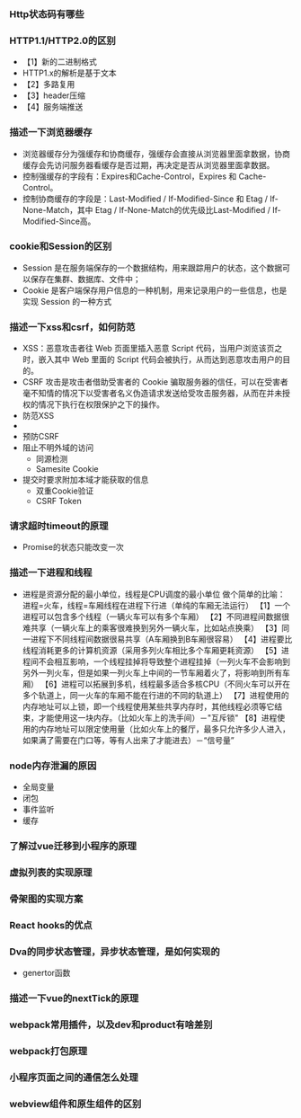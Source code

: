 ### Http状态码有哪些

### HTTP1.1/HTTP2.0的区别
 - 【1】新的二进制格式
  - HTTP1.x的解析是基于文本
 - 【2】多路复用
 - 【3】header压缩
 - 【4】服务端推送

### 描述一下浏览器缓存
 - 浏览器缓存分为强缓存和协商缓存，强缓存会直接从浏览器里面拿数据，协商缓存会先访问服务器看缓存是否过期，再决定是否从浏览器里面拿数据。
 - 控制强缓存的字段有：Expires和Cache-Control，Expires 和 Cache-Control。
 - 控制协商缓存的字段是：Last-Modified / If-Modified-Since 和 Etag / If-None-Match，其中 Etag / If-None-Match的优先级比Last-Modified / If-Modified-Since高。

### cookie和Session的区别
 - Session 是在服务端保存的一个数据结构，用来跟踪用户的状态，这个数据可以保存在集群、数据库、文件中； 
 - Cookie 是客户端保存用户信息的一种机制，用来记录用户的一些信息，也是实现 Session 的一种方式
### 描述一下xss和csrf，如何防范
 - XSS：恶意攻击者往 Web 页面里插入恶意 Script 代码，当用户浏览该页之时，嵌入其中 Web 里面的 Script 代码会被执行，从而达到恶意攻击用户的目的。
 - CSRF 攻击是攻击者借助受害者的 Cookie 骗取服务器的信任，可以在受害者毫不知情的情况下以受害者名义伪造请求发送给受攻击服务器，从而在并未授权的情况下执行在权限保护之下的操作。
 - 防范XSS 
  - 
 - 预防CSRF
  - 阻止不明外域的访问
    - 同源检测
    - Samesite Cookie
  - 提交时要求附加本域才能获取的信息
    - 双重Cookie验证
    - CSRF Token
### 请求超时timeout的原理
 - Promise的状态只能改变一次
### 描述一下进程和线程
 - 进程是资源分配的最小单位，线程是CPU调度的最小单位
 做个简单的比喻：进程=火车，线程=车厢线程在进程下行进（单纯的车厢无法运行）
 【1】一个进程可以包含多个线程（一辆火车可以有多个车厢）
 【2】不同进程间数据很难共享（一辆火车上的乘客很难换到另外一辆火车，比如站点换乘）
 【3】同一进程下不同线程间数据很易共享（A车厢换到B车厢很容易）
 【4】进程要比线程消耗更多的计算机资源（采用多列火车相比多个车厢更耗资源）
 【5】进程间不会相互影响，一个线程挂掉将导致整个进程挂掉（一列火车不会影响到另外一列火车，但是如果一列火车上中间的一节车厢着火了，将影响到所有车厢）
 【6】进程可以拓展到多机，线程最多适合多核CPU（不同火车可以开在多个轨道上，同一火车的车厢不能在行进的不同的轨道上）
 【7】进程使用的内存地址可以上锁，即一个线程使用某些共享内存时，其他线程必须等它结束，才能使用这一块内存。（比如火车上的洗手间）－"互斥锁"
 【8】进程使用的内存地址可以限定使用量（比如火车上的餐厅，最多只允许多少人进入，如果满了需要在门口等，等有人出来了才能进去）－“信号量”
### node内存泄漏的原因
 - 全局变量
 - 闭包
 - 事件监听
 - 缓存
### 了解过vue迁移到小程序的原理

### 虚拟列表的实现原理

### 骨架图的实现方案

### React hooks的优点

### Dva的同步状态管理，异步状态管理，是如何实现的
- genertor函数
### 描述一下vue的nextTick的原理

### webpack常用插件，以及dev和product有啥差别

### webpack打包原理

### 小程序页面之间的通信怎么处理

### webview组件和原生组件的区别